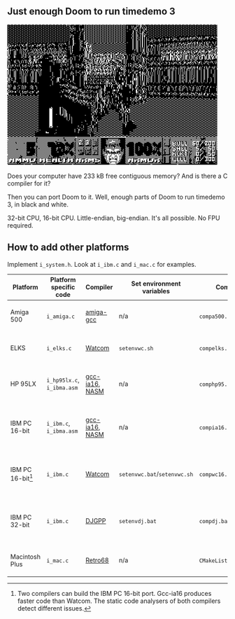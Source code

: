 ## Just enough Doom to run timedemo 3
![Doomtd3](readme_imgs/doomtd3.png?raw=true)

Does your computer have 233 kB free contiguous memory?
And is there a C compiler for it?

Then you can port Doom to it.
Well, enough parts of Doom to run timedemo 3, in black and white.

32-bit CPU, 16-bit CPU.
Little-endian, big-endian.
It's all possible.
No FPU required.

## How to add other platforms
Implement `i_system.h`. Look at `i_ibm.c` and `i_mac.c` for examples.

|Platform         |Platform specific code    |Compiler                                                                   |Set environment variables   |Compile code                |Additional information                              |
|-----------------|--------------------------|---------------------------------------------------------------------------|----------------------------|----------------------------|----------------------------------------------------|
|Amiga 500        |`i_amiga.c`               |[amiga-gcc](https://github.com/bebbo/amiga-gcc)                            |n/a                         |`compa500.sh`               |Experimental, might not work on a real machine      |
|ELKS             |`i_elks.c`                |[Watcom](https://github.com/open-watcom/open-watcom-v2)                    |`setenvwc.sh`               |`compelks.sh`               |Experimental, might not work on a real machine      |
|HP 95LX          |`i_hp95lx.c`, `i_ibma.asm`|[gcc-ia16](https://github.com/tkchia/gcc-ia16), [NASM](https://www.nasm.us)|n/a                         |`comphp95.sh`               |No status bar, also runs on HP 100LX and HP 200LX   |
|IBM PC 16-bit    |`i_ibm.c`,    `i_ibma.asm`|[gcc-ia16](https://github.com/tkchia/gcc-ia16), [NASM](https://www.nasm.us)|n/a                         |`compia16.sh`               |Use command line argument `lcd` to invert the colors|
|IBM PC 16-bit[^1]|`i_ibm.c`                 |[Watcom](https://github.com/open-watcom/open-watcom-v2)                    |`setenvwc.bat`/`setenvwc.sh`|`compwc16.bat`/`compwc16.sh`|Use command line argument `lcd` to invert the colors|
|IBM PC 32-bit    |`i_ibm.c`                 |[DJGPP](https://github.com/andrewwutw/build-djgpp)                         |`setenvdj.bat`              |`compdj.bat`                |Use command line argument `lcd` to invert the colors|
|Macintosh Plus   |`i_mac.c`                 |[Retro68](https://github.com/autc04/Retro68)                               |n/a                         |`CMakeLists.txt`            |Experimental, might not work on a real machine      |

[^1]: Two compilers can build the IBM PC 16-bit port. Gcc-ia16 produces faster code than Watcom. The static code analysers of both compilers detect different issues.
